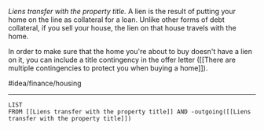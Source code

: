 *Liens transfer with the property title.* A lien is the result of putting your home on the line as collateral for a loan. Unlike other forms of debt collateral, if you sell your house, the lien on that house travels with the home. 

In order to make sure that the home you're about to buy doesn't have a lien on it, you can include a title contingency in the offer letter ([[There are multiple contingencies to protect you when buying a home]]). 

#idea/finance/housing 

---
```dataview
LIST
FROM [[Liens transfer with the property title]] AND -outgoing([[Liens transfer with the property title]])
```